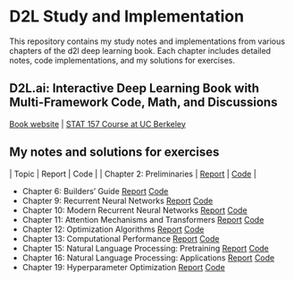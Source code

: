 # D2L Study and Implementation
This repository contains my study notes and implementations from various chapters of the d2l deep learning book. Each chapter includes detailed notes, code implementations, and my solutions for exercises.

## D2L.ai: Interactive Deep Learning Book with Multi-Framework Code, Math, and Discussions

[Book website](https://d2l.ai/) | [STAT 157 Course at UC Berkeley](http://courses.d2l.ai/berkeley-stat-157/index.html)

## My notes and solutions for exercises
| Topic | Report | Code |
| Chapter 2: Preliminaries | [Report](https://docs.google.com/document/d/1sfllfKdj0XYNL1Js62bJXMs77_9QdlJYQZ79LlsuOVQ/edit?usp=sharing) | [Code](https://github.com/so-hyunn/d2l/blob/master/MyCode/Chapter-2-Preliminaries.ipynb) |  
- Chapter 6: Builders’ Guide [Report](https://docs.google.com/document/d/12A-ACYe1Phnm4SB601Ykhm3zycRtigaDBEFzH1eMZoU/edit?usp=sharing) [Code](https://github.com/so-hyunn/d2l/blob/master/MyCode/Chapter-6-Builders%E2%80%99%20Guide.ipynb)
- Chapter 9: Recurrent Neural Networks [Report](https://docs.google.com/document/d/1uT6UscAMv2tZQdiNlJ__iX4Z9OJgqJ5nY4u2Q1ZH-vg/edit?usp=sharing) [Code](https://github.com/so-hyunn/d2l/blob/master/MyCode/Chapter-9-Recurrent%20Neural%20Networks.ipynb)
- Chapter 10: Modern Recurrent Neural Networks [Report](https://docs.google.com/document/d/1m5tT4kAUN8SzaiFSWF59pJsv7vT5azCpaojESiRvUU8/edit?usp=sharing) [Code](https://github.com/so-hyunn/d2l/blob/master/MyCode/Chapter-10-Modern%20Recurrent%20Neural%20Networks.ipynb)
- Chapter 11: Attention Mechanisms and Transformers [Report](https://docs.google.com/document/d/1h3Xph0BZlUPufOgAi7N3eEjFHBJtIHN_r3zkZyNAUDY/edit?usp=sharing) [Code](https://github.com/so-hyunn/d2l/blob/master/MyCode/Chapter-11-Attention-Transformers.ipynb)
- Chapter 12: Optimization Algorithms [Report](https://docs.google.com/document/d/1YCSJ59qTrB1FAy8T6gWTCgdKA7eTIS_EZE0XA2X571w/edit?usp=sharing) [Code](https://github.com/so-hyunn/d2l/blob/master/MyCode/Chapter-12-Optimization-DeepLearning.ipynb)
- Chapter 13: Computational Performance [Report](https://docs.google.com/document/d/1Jbj_4daWTRnuKYtk5g16BsE8PrBa4LHKz51TCLPmL6c/edit?usp=sharing) [Code](https://github.com/so-hyunn/d2l/blob/master/MyCode/Chapter-13-Computational%20Performance.ipynb)
- Chapter 15: Natural Language Processing: Pretraining [Report](https://docs.google.com/document/d/17kx2YVNal-i8ma_PykDGYO3teO7I1tp2z-YuLvNKrI4/edit?usp=sharing) [Code](https://github.com/so-hyunn/d2l/blob/master/MyCode/Chapter-15-NLP-pretraining.ipynb)
- Chapter 16: Natural Language Processing: Applications [Report](https://docs.google.com/document/d/1_f2tSdH1vjvWoInNVRBvrhkk8XJOOfSms0ETR_m3PXQ/edit?usp=sharing) [Code](https://github.com/so-hyunn/d2l/blob/master/MyCode/Chapter-16-NLP-applicaiton.ipynb)
- Chapter 19: Hyperparameter Optimization [Report](https://docs.google.com/document/d/1Ht99Cu54KJvd6dPeu7oN4VbWmMPrXuijNM70Hr2gDoc/edit?usp=sharing) [Code](https://github.com/so-hyunn/d2l/blob/master/MyCode/Chapter-19-Hyperparameter-Optimization.ipynb)
